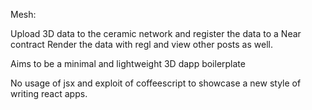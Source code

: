 Mesh:

Upload 3D data to the ceramic network and register the data to a Near contract
Render the data with regl and view other posts as well.

Aims to be a minimal and lightweight 3D dapp boilerplate

No usage of jsx and exploit of coffeescript to showcase a new style
of writing react apps.
